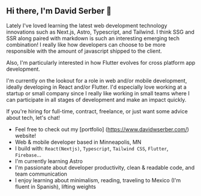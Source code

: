 ## Hi there, I'm David Serber 👋
Lately I've loved learning the latest web development technology innovations such as Next.js, Astro, Typescript, and Tailwind. I think SSG and SSR along paired with markdown is such an interesting emerging tech combination! I really like how developers can choose to be more responsible with the amount of javascript shipped to the client. 

Also, I'm particularly interested in how Flutter evolves for cross platform app development. 

I'm currently on the lookout for a role in web and/or mobile development, ideally developing in React and/or Flutter. I'd especially love working at a startup or small company since I really like working in small teams where I can participate in all stages of development and make an impact quickly. 

If you're hiring for full-time, contract, freelance, or just want some advice about tech, let's chat!

- Feel free to check out my [portfolio] (https://www.davidwserber.com/) website!
- Web & mobile developer based in Minneapolis, MN
- I build with: `React(Nextjs)`, `Typescript`, `Tailwind CSS`, `Flutter`, `Firebase`...
- I'm currently learning Astro
- I'm passionate about developer productivity, clean & readable code, and team communication
- I enjoy learning about minimalism, reading, traveling to Mexico (I'm fluent in Spanish), lifting weights
  
<!--
**dserber/dserber** is a ✨ _special_ ✨ repository because its `README.md` (this file) appears on your GitHub profile.

Here are some ideas to get you started:

- 🔭 I’m currently working on ...
- 🌱 I’m currently learning ...
- 👯 I’m looking to collaborate on ...
- 🤔 I’m looking for help with ...
- 💬 Ask me about ...
- 📫 How to reach me: ...
- 😄 Pronouns: ...
- ⚡ Fun fact: ...
-->
